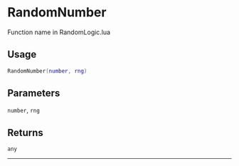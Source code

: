 # RandomNumber
Function name in RandomLogic.lua
## Usage
```lua
RandomNumber(number, rng)
```
## Parameters
`number`, `rng`
## Returns
`any`

---